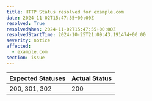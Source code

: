 ```yaml
---
title: HTTP Status resolved for example.com
date: 2024-11-02T15:47:55+00:00Z
resolved: True
resolvedWhen: 2024-11-02T15:47:55+00:00Z
resolvedStartTime: 2024-10-25T21:09:43.191474+00:00
severity: notice
affected:
  - example.com
section: issue
---
```


| Expected Statuses | Actual Status  |
|-------------------|----------------|
| 200, 301, 302 | 200 |
